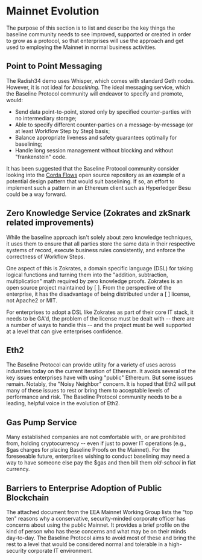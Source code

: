 # Mainnet Evolution

The purpose of this section is to list and describe the key things the baseline community needs to see improved, supported or created in order to grow as a protocol, so that enterprises will use the approach and get used to employing the Mainnet in normal business activities.

## Point to Point Messaging <a href="#point-to-point-messaging" id="point-to-point-messaging"></a>

The Radish34 demo uses Whisper, which comes with standard Geth nodes. However, it is not ideal for _baselining_. The ideal messaging service, which the Baseline Protocol community will endeavor to specify and promote, would:

* Send data point-to-point, stored only by specified counter-parties with no intermediary storage;
* Able to specify different counter-parties on a message-by-message (or at least Workflow Step by Step) basis;
* Balance appropriate liveness and safety guarantees optimally for baselining;
* Handle long session management without blocking and without "frankenstein" code.

It has been suggested that the Baseline Protocol community consider looking into the [Corda Flows](https://github.com/corda/corda) open source repository as an example of a potential design pattern that would suit baselining. If so, an effort to implement such a pattern in an Ethereum client such as Hyperledger Besu could be a way forward.

## Zero Knowledge Service (Zokrates and zkSnark related improvements)

While the baseline approach isn't solely about zero knowledge techniques, it uses them to ensure that all parties store the same data in their respective systems of record, execute business rules consistently, and enforce the correctness of Workflow Steps.

One aspect of this is Zokrates, a domain specific language (DSL) for taking logical functions and turning them into the "addition, subtraction, multiplication" math required by zero knowledge proofs. Zokrates is an open source project maintained by \[ ]. From the perspective of the enterprise, it has the disadvantage of being distributed under a \[ ] license, not Apache2 or MIT.

For enterprises to adopt a DSL like Zokrates as part of their core IT stack, it needs to be GA'd, the problem of the license must be dealt with -- there are a number of ways to handle this -- and the project must be well supported at a level that can give enterprises confidence.

## Eth2 <a href="#eth2" id="eth2"></a>

The Baseline Protocol can provide utility for a variety of uses across industries today on the current iteration of Ethereum. It avoids several of the key issues enterprises have with using "public" Ethereum. But some issues remain. Notably, the "Noisy Neighbor" concern. It is hoped that Eth2 will put many of these issues to rest or bring them to acceptable levels of performance and risk. The Baseline Protocol community needs to be a leading, helpful voice in the evolution of Eth2.

## Gas Pump Service <a href="#gas-pump-service" id="gas-pump-service"></a>

Many established companies are not comfortable with, or are prohibited from, holding cryptocurrency -- even if just to power IT operations (e.g., $gas charges for placing Baseline Proofs on the Mainnet). For the foreseeable future, enterprises wishing to conduct baselining may need a way to have someone else pay the $gas and then bill them _old-school_ in fiat currency.

## Barriers to Enterprise Adoption of Public Blockchain <a href="#barriers-to-enterprise-adoption-of-public-blockchain" id="barriers-to-enterprise-adoption-of-public-blockchain"></a>

The attached document from the EEA Mainnet Working Group lists the "top ten" reasons why a conservative, security-minded corporate officer has concerns about using the public Mainnet. It provides a brief profile on the kind of person who has these concerns and what may be on their minds day-to-day. The Baseline Protocol aims to avoid most of these and bring the rest to a level that would be considered normal and tolerable in a high-security corporate IT environment.
